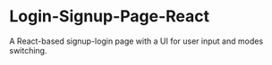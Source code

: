 # Login-Signup-Page-React
A React-based signup-login page with a UI for user input and modes switching.
